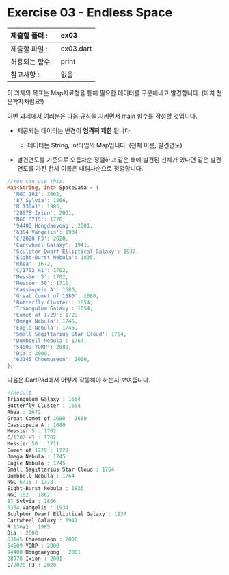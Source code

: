 # Exercise 03 - Endless Space

| 제출할 폴더 :   | ex03      |
| :-------------- | :-------- |
| 제출할 파일 :   | ex03.dart |
| 허용되는 함수 : | print     |
| 참고사항 :      | 없음      |

이 과제의 목표는 Map자료형을 통해 필요한 데이터를 구분해내고 발견합니다. (마치 천문학자처럼요!)

이번 과제에서 여러분은 다음 규칙을 지키면서 main 함수를 작성할 것입니다.

- 제공되는 데이터는 변경이 **엄격히 제한** 됩니다.

  - 데이터는 String, int타입의 Map입니다. (천체 이름, 발견연도)

- 발견연도를 기준으로 오름차순 정렬하고 같은 해에 발견된 천체가 있다면 같은 발견연도를 가진 천체 이름은 내림차순으로 정렬합니다.

```dart
//You can use this.
Map<String, int> SpaceData = {
  'NGC 162': 1862,
  '87 Sylvia': 1866,
  'R 136a1': 1985,
  '28978 Ixion': 2001,
  'NGC 6715': 1778,
  '94400 Hongdaeyong': 2001,
  '6354 Vangelis': 1934,
  'C/2020 F3': 2020,
  'Cartwheel Galaxy': 1941,
  'Sculptor Dwarf Elliptical Galaxy': 1937,
  'Eight-Burst Nebula': 1835,
  'Rhea': 1672,
  'C/1702 H1': 1702,
  'Messier 5': 1702,
  'Messier 50': 1711,
  'Cassiopeia A': 1680,
  'Great Comet of 1680': 1680,
  'Butterfly Cluster': 1654,
  'Triangulum Galaxy': 1654,
  'Comet of 1729': 1729,
  'Omega Nebula': 1745,
  'Eagle Nebula': 1745,
  'Small Sagittarius Star Cloud': 1764,
  'Dumbbell Nebula': 1764,
  '54509 YORP': 2000,
  'Dia': 2000,
  '63145 Choemuseon': 2000,
};
```

다음은 DartPad에서 어떻게 작동해야 하는지 보여줍니다.

```dart
//Result
Triangulum Galaxy : 1654
Butterfly Cluster : 1654
Rhea : 1672
Great Comet of 1680 : 1680
Cassiopeia A : 1680
Messier 5 : 1702
C/1702 H1 : 1702
Messier 50 : 1711
Comet of 1729 : 1729
Omega Nebula : 1745
Eagle Nebula : 1745
Small Sagittarius Star Cloud : 1764
Dumbbell Nebula : 1764
NGC 6715 : 1778
Eight-Burst Nebula : 1835
NGC 162 : 1862
87 Sylvia : 1866
6354 Vangelis : 1934
Sculptor Dwarf Elliptical Galaxy : 1937
Cartwheel Galaxy : 1941
R 136a1 : 1985
Dia : 2000
63145 Choemuseon : 2000
54509 YORP : 2000
94400 Hongdaeyong : 2001
28978 Ixion : 2001
C/2020 F3 : 2020
```

